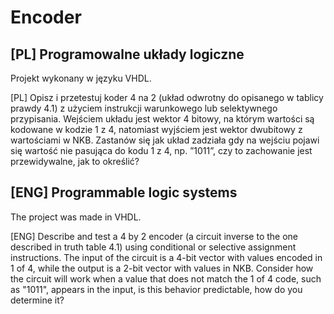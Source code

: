 # Encoder
## [PL] Programowalne układy logiczne

Projekt wykonany w języku VHDL.

[PL] Opisz i przetestuj koder 4 na 2 (układ odwrotny do opisanego w tablicy prawdy 4.1) z użyciem instrukcji warunkowego lub selektywnego przypisania. Wejściem układu jest wektor 4 bitowy, na którym wartości są kodowane w kodzie 1 z 4, natomiast wyjściem jest wektor dwubitowy z wartościami w NKB. Zastanów się jak układ zadziała gdy na wejściu pojawi się wartość nie pasująca do kodu 1 z 4, np. ”1011”, czy to zachowanie jest przewidywalne, jak to określić?

## [ENG] Programmable logic systems

The project was made in VHDL.

[ENG] Describe and test a 4 by 2 encoder (a circuit inverse to the one described in truth table 4.1) using conditional or selective assignment instructions. The input of the circuit is a 4-bit vector with values encoded in 1 of 4, while the output is a 2-bit vector with values in NKB. Consider how the circuit will work when a value that does not match the 1 of 4 code, such as "1011", appears in the input, is this behavior predictable, how do you determine it?
